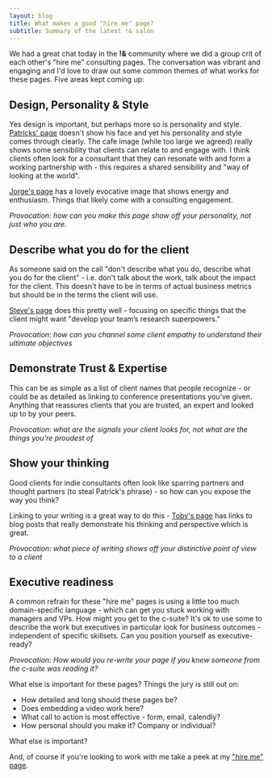 ```yaml
---
layout: blog
title: What makes a good "hire me" page?
subtitle: Summary of the latest !& salon
---
```


We had a great chat today in the **!&** community where we did a group crit of each other's "hire me" consulting pages. The conversation was vibrant and engaging and I'd love to draw out some common themes of what works for these pages. Five areas kept coming up:

## Design, Personality & Style

Yes design is important, but perhaps more so is personality and style. [Patricks' page](https://sentiers.media/consultancy/) doesn't show his face and yet his personality and style comes through clearly. The cafe image (while too large we agreed) really shows some sensibility that clients can relate to and engage with. I think clients often look for a consultant that they can resonate with and form a working partnership with - this requires a shared sensibility and "way of looking at the world".

[Jorge's page](https://jarango.com/consulting/) has a lovely evocative image that shows energy and enthusiasm. Things that likely come with a consulting engagement.

*Provocation: how can you make this page show off your personality, not just who you are.*

## Describe what you do for the client

As someone said on the call "don't describe what you do, describe what you do for the client" - i.e. don't talk about the work, talk about the impact for the client. This doesn't have to be in terms of actual business metrics but should be in the terms the client will use.

[Steve's page](https://portigal.com/consulting/) does this pretty well - focusing on specific things that the client might want "develop your team’s research superpowers."

*Provocation: how can you channel some client empathy to understand their ultimate objectives*

## Demonstrate Trust & Expertise

This can be as simple as a list of client names that people recognize - or could be as detailed as linking to conference presentations you've given. Anything that reassures clients that you are trusted, an expert and looked up to by your peers.

*Provocation: what are the signals your client looks for, not what are the things you're proudest of*

## Show your thinking

Good clients for indie consultants often look like sparring partners and thought partners (to steal Patrick's phrase) - so how can you expose the way you think?

Linking to your writing is a great way to do this - [Toby's page](https://tobyshorin.com/) has links to blog posts that really demonstrate his thinking and perspective which is great.

*Provocation: what piece of writing shows off your distinctive point of view to a client*

## Executive readiness

A common refrain for these "hire me" pages is using a little too much domain-specific language - which can get you stuck working with managers and VPs. How might you get to the c-suite? It's ok to use some to describe the work but executives in particular look for business outcomes - independent of specific skillsets. Can you position yourself as executive-ready?

*Provocation: How would you re-write your page if you knew someone from the c-suite was reading it?*

What else is important for these pages? Things the jury is still out on:

- How detailed and long should these pages be?
- Does embedding a video work here?
- What call to action is most effective - form, email, calendly?
- How personal should you make it? Company or individual?

What else is important?

And, of course if you're looking to work with me take a peek at my ["hire me" page](https://sepiabrown.github.io/consulting/).

